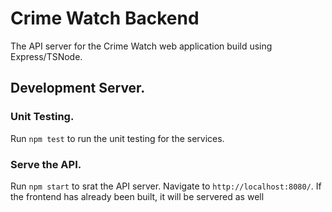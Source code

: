 # Crime Watch Backend

The API server for the Crime Watch web application build using Express/TSNode.

## Development Server.

### Unit Testing.

Run `npm test` to run the unit testing for the services.

### Serve the API.

Run `npm start` to srat the API server. Navigate to `http://localhost:8080/`. If the frontend has already been built, it will be servered as well
